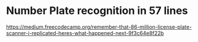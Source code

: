 # Number Plate recognition in 57 lines 

https://medium.freecodecamp.org/remember-that-86-million-license-plate-scanner-i-replicated-heres-what-happened-next-9f3c64e8f22b

